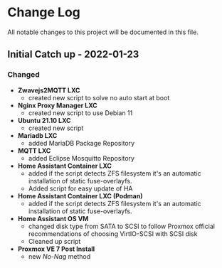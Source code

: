 
# Change Log
All notable changes to this project will be documented in this file.
 
 
## Initial Catch up - 2022-01-23
 
### Changed

- **Zwavejs2MQTT LXC**
  - created new script to solve no auto start at boot
- **Nginx Proxy Manager LXC** 
  - created new script to use Debian 11
- **Ubuntu 21.10 LXC** 
  - created new script
- **Mariadb LXC** 
  - added MariaDB Package Repository
- **MQTT LXC** 
  - added Eclipse Mosquitto Repository
- **Home Assistant Container LXC** 
  - added if the script detects ZFS filesystem it's an automatic installation of static fuse-overlayfs.  
  - Added script for easy update of HA
- **Home Assistant Container LXC (Podman)** 
  - added if the script detects ZFS filesystem it's an automatic installation of static fuse-overlayfs.
- **Home Assistant OS VM** 
  - changed disk type from SATA to SCSI to follow Proxmox official recommendations of choosing VirtIO-SCSI with SCSI disk
  - Cleaned up script
- **Proxmox VE 7 Post Install** 
  - new *No-Nag* method
